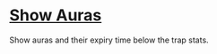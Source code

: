 # [Show Auras](https://www.mousehuntgame.com/preferences.php?tab=mousehunt-improved-settings#mousehunt-improved-settings-feature-show-auras)

Show auras and their expiry time below the trap stats.
